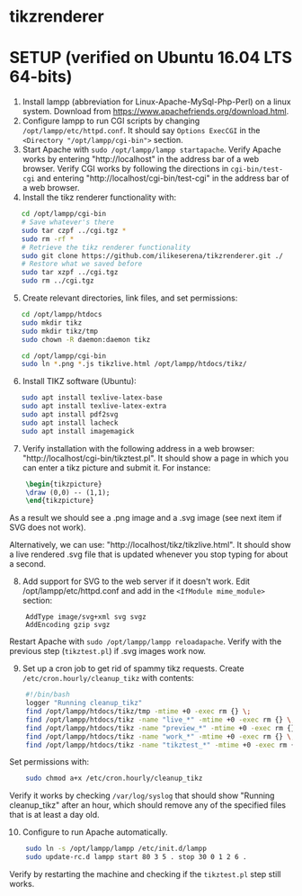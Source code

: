 # tikzrenderer

# SETUP (verified on Ubuntu 16.04 LTS 64-bits)

1. Install lampp (abbreviation for Linux-Apache-MySql-Php-Perl) on a linux system.
   Download from https://www.apachefriends.org/download.html.
2. Configure lampp to run CGI scripts by changing `/opt/lampp/etc/httpd.conf`.
   It should say `Options ExecCGI` in the `<Directory "/opt/lampp/cgi-bin">` section.
3. Start Apache with `sudo /opt/lampp/lampp startapache`.
   Verify Apache works by entering "http://localhost" in the address bar of a web browser.
   Verify CGI works by following the directions in `cgi-bin/test-cgi`
   and entering "http://localhost/cgi-bin/test-cgi" in the address bar of a web browser.
4. Install the tikz renderer functionality with: 
```bash
   cd /opt/lampp/cgi-bin
   # Save whatever's there
   sudo tar czpf ../cgi.tgz *
   sudo rm -rf *
   # Retrieve the tikz renderer functionality
   sudo git clone https://github.com/ilikeserena/tikzrenderer.git ./
   # Restore what we saved before
   sudo tar xzpf ../cgi.tgz
   sudo rm ../cgi.tgz
```
5. Create relevant directories, link files, and set permissions:
```bash
   cd /opt/lampp/htdocs
   sudo mkdir tikz
   sudo mkdir tikz/tmp
   sudo chown -R daemon:daemon tikz

   cd /opt/lampp/cgi-bin
   sudo ln *.png *.js tikzlive.html /opt/lampp/htdocs/tikz/
```
6. Install TIKZ software (Ubuntu):
```bash
   sudo apt install texlive-latex-base
   sudo apt install texlive-latex-extra
   sudo apt install pdf2svg
   sudo apt install lacheck
   sudo apt install imagemagick
```
7. Verify installation with the following address in a web browser:
   "http://localhost/cgi-bin/tikztest.pl".
   It should show a page in which you can enter a tikz picture and submit it.
   For instance:
```latex
    \begin{tikzpicture}
    \draw (0,0) -- (1,1);
    \end{tikzpicture}
```
   As a result we should see a .png image and a .svg image (see next item if SVG does not work).

   Alternatively, we can use:
   "http://localhost/tikz/tikzlive.html".
   It should show a live rendered .svg file that is updated whenever you stop typing for about a second.
   
8. Add support for SVG to the web server if it doesn't work.
   Edit /opt/lampp/etc/httpd.conf and add in the `<IfModule mime_module>` section:
```
    AddType image/svg+xml svg svgz
    AddEncoding gzip svgz
```
   Restart Apache with `sudo /opt/lampp/lampp reloadapache`.
   Verify with the previous step (`tikztest.pl`) if .svg images work now.
   
9. Set up a cron job to get rid of spammy tikz requests.
   Create `/etc/cron.hourly/cleanup_tikz` with contents:
```bash
    #!/bin/bash
    logger "Running cleanup_tikz"
    find /opt/lampp/htdocs/tikz/tmp -mtime +0 -exec rm {} \;
    find /opt/lampp/htdocs/tikz -name "live_*" -mtime +0 -exec rm {} \;
    find /opt/lampp/htdocs/tikz -name "preview_*" -mtime +0 -exec rm {} \;
    find /opt/lampp/htdocs/tikz -name "work_*" -mtime +0 -exec rm {} \;
    find /opt/lampp/htdocs/tikz -name "tikztest_*" -mtime +0 -exec rm {} \;
```
   Set permissions with:
```bash
    sudo chmod a+x /etc/cron.hourly/cleanup_tikz
```
   Verify it works by checking `/var/log/syslog` that should show "Running cleanup_tikz" after an hour, which should remove any of the specified files that is at least a day old.
   
10. Configure to run Apache automatically.
```bash
    sudo ln -s /opt/lampp/lampp /etc/init.d/lampp
    sudo update-rc.d lampp start 80 3 5 . stop 30 0 1 2 6 .
```
   Verify by restarting the machine and checking if the `tikztest.pl` step still works.
